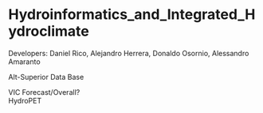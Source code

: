 # Hydroinformatics_and_Integrated_Hydroclimate
Developers: Daniel Rico, Alejandro Herrera, Donaldo Osornio, Alessandro Amaranto


Alt-Superior Data Base<br/>



VIC Forecast/Overall?<br/> 
HydroPET<br/>
